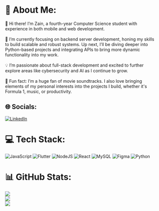 # 💫 About Me:
👋 Hi there! I’m Zain, a fourth-year Computer Science student with experience in both mobile and web development.<br><br>🚀 I’m currently focusing on backend server development, honing my skills to build scalable and robust systems. Up next, I’ll be diving deeper into Python-based projects and integrating APIs to bring more dynamic functionality into my work.<br><br>💡 I’m passionate about full-stack development and excited to further explore areas like cybersecurity and AI as I continue to grow.<br><br>🎵 Fun fact: I’m a huge fan of movie soundtracks. I also love bringing elements of my personal interests into the projects I build, whether it's Formula 1, music, or productivity.


## 🌐 Socials:
[![LinkedIn](https://img.shields.io/badge/LinkedIn-%230077B5.svg?logo=linkedin&logoColor=white)](https://linkedin.com/in/zain-alhashemi) 

# 💻 Tech Stack:
![JavaScript](https://img.shields.io/badge/javascript-%23323330.svg?style=flat&logo=javascript&logoColor=%23F7DF1E) ![Flutter](https://img.shields.io/badge/Flutter-%2302569B.svg?style=flat&logo=Flutter&logoColor=white) ![NodeJS](https://img.shields.io/badge/node.js-6DA55F?style=flat&logo=node.js&logoColor=white) ![React](https://img.shields.io/badge/react-%2320232a.svg?style=flat&logo=react&logoColor=%2361DAFB) ![MySQL](https://img.shields.io/badge/mysql-4479A1.svg?style=flat&logo=mysql&logoColor=white) ![Figma](https://img.shields.io/badge/figma-%23F24E1E.svg?style=flat&logo=figma&logoColor=white) ![Python](https://img.shields.io/badge/python-3670A0?style=flat&logo=python&logoColor=ffdd54)
# 📊 GitHub Stats:
![](https://github-readme-stats.vercel.app/api?username=zalhashemi&theme=nightowl&hide_border=true&include_all_commits=false&count_private=false)<br/>
![](https://nirzak-streak-stats.vercel.app/?user=zalhashemi&theme=nightowl&hide_border=true)<br/>
![](https://github-readme-stats.vercel.app/api/top-langs/?username=zalhashemi&theme=nightowl&hide_border=true&include_all_commits=false&count_private=false&layout=compact)

<!-- Proudly created with GPRM ( https://gprm.itsvg.in ) -->
